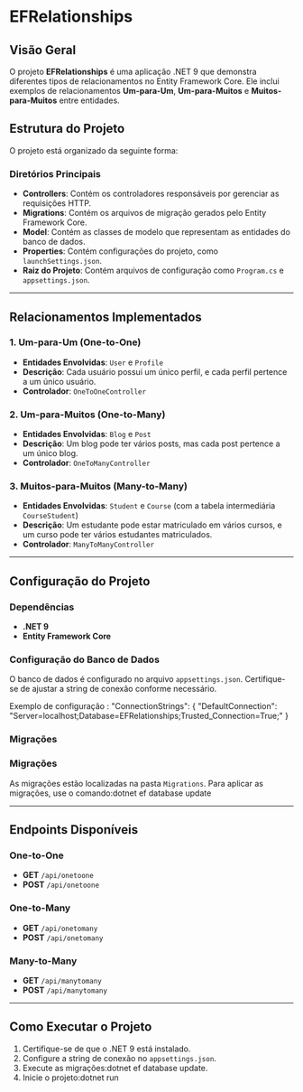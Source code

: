 # EFRelationships

## Visão Geral
O projeto **EFRelationships** é uma aplicação .NET 9 que demonstra diferentes tipos de relacionamentos no Entity Framework Core. Ele inclui exemplos de relacionamentos **Um-para-Um**, **Um-para-Muitos** e **Muitos-para-Muitos** entre entidades.

## Estrutura do Projeto
O projeto está organizado da seguinte forma:

### Diretórios Principais
- **Controllers**: Contém os controladores responsáveis por gerenciar as requisições HTTP.
- **Migrations**: Contém os arquivos de migração gerados pelo Entity Framework Core.
- **Model**: Contém as classes de modelo que representam as entidades do banco de dados.
- **Properties**: Contém configurações do projeto, como `launchSettings.json`.
- **Raiz do Projeto**: Contém arquivos de configuração como `Program.cs` e `appsettings.json`.

---

## Relacionamentos Implementados

### 1. Um-para-Um (One-to-One)
- **Entidades Envolvidas**: `User` e `Profile`
- **Descrição**: Cada usuário possui um único perfil, e cada perfil pertence a um único usuário.
- **Controlador**: `OneToOneController`

### 2. Um-para-Muitos (One-to-Many)
- **Entidades Envolvidas**: `Blog` e `Post`
- **Descrição**: Um blog pode ter vários posts, mas cada post pertence a um único blog.
- **Controlador**: `OneToManyController`

### 3. Muitos-para-Muitos (Many-to-Many)
- **Entidades Envolvidas**: `Student` e `Course` (com a tabela intermediária `CourseStudent`)
- **Descrição**: Um estudante pode estar matriculado em vários cursos, e um curso pode ter vários estudantes matriculados.
- **Controlador**: `ManyToManyController`

---

## Configuração do Projeto

### Dependências
- **.NET 9**
- **Entity Framework Core**

### Configuração do Banco de Dados
O banco de dados é configurado no arquivo `appsettings.json`. Certifique-se de ajustar a string de conexão conforme necessário.

Exemplo de configuração :
"ConnectionStrings": { "DefaultConnection": "Server=localhost;Database=EFRelationships;Trusted_Connection=True;" }

### Migrações

### Migrações
As migrações estão localizadas na pasta `Migrations`. Para aplicar as migrações, use o comando:dotnet ef database update


---

## Endpoints Disponíveis

### One-to-One
- **GET** `/api/onetoone`
- **POST** `/api/onetoone`

### One-to-Many
- **GET** `/api/onetomany`
- **POST** `/api/onetomany`

### Many-to-Many
- **GET** `/api/manytomany`
- **POST** `/api/manytomany`

---

## Como Executar o Projeto
1. Certifique-se de que o .NET 9 está instalado.
2. Configure a string de conexão no `appsettings.json`.
3. Execute as migrações:dotnet ef database update.
4. Inicie o projeto:dotnet run
